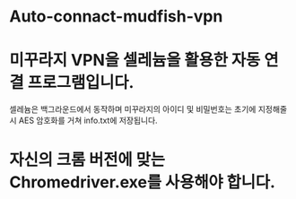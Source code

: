 # Auto-connact-mudfish-vpn
# 미꾸라지 VPN을 셀레늄을 활용한 자동 연결 프로그램입니다. 
셀레늄은 백그라운드에서 동작하며 미꾸라지의 아이디 및 비밀번호는 초기에 지정해줄시 AES 암호화를 거쳐 info.txt에 저장됩니다.

# 자신의 크롬 버전에 맞는 Chromedriver.exe를 사용해야 합니다.
